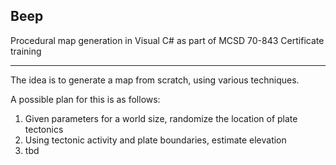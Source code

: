 ## Beep

Procedural map generation in Visual C# as part of MCSD 70-843 Certificate training

-----

The idea is to generate a map from scratch, using various techniques.

A possible plan for this is as follows:

1. Given parameters for a world size, randomize the location of plate tectonics
2. Using tectonic activity and plate boundaries, estimate elevation
3. tbd